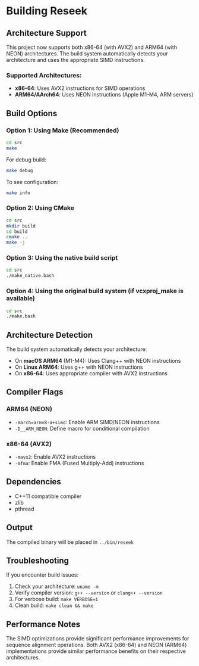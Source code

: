 # Building Reseek

## Architecture Support

This project now supports both x86-64 (with AVX2) and ARM64 (with NEON) architectures. The build system automatically detects your architecture and uses the appropriate SIMD instructions.

### Supported Architectures:
- **x86-64**: Uses AVX2 instructions for SIMD operations
- **ARM64/AArch64**: Uses NEON instructions (Apple M1-M4, ARM servers)

## Build Options

### Option 1: Using Make (Recommended)
```bash
cd src
make
```

For debug build:
```bash
make debug
```

To see configuration:
```bash
make info
```

### Option 2: Using CMake
```bash
cd src
mkdir build
cd build
cmake ..
make -j
```

### Option 3: Using the native build script
```bash
cd src
./make_native.bash
```

### Option 4: Using the original build system (if vcxproj_make is available)
```bash
cd src
./make.bash
```

## Architecture Detection

The build system automatically detects your architecture:

- On **macOS ARM64** (M1-M4): Uses Clang++ with NEON instructions
- On **Linux ARM64**: Uses g++ with NEON instructions
- On **x86-64**: Uses appropriate compiler with AVX2 instructions

## Compiler Flags

### ARM64 (NEON)
- `-march=armv8-a+simd`: Enable ARM SIMD/NEON instructions
- `-D__ARM_NEON`: Define macro for conditional compilation

### x86-64 (AVX2)
- `-mavx2`: Enable AVX2 instructions
- `-mfma`: Enable FMA (Fused Multiply-Add) instructions

## Dependencies

- C++11 compatible compiler
- zlib
- pthread

## Output

The compiled binary will be placed in `../bin/reseek`

## Troubleshooting

If you encounter build issues:

1. Check your architecture: `uname -m`
2. Verify compiler version: `g++ --version` or `clang++ --version`
3. For verbose build: `make VERBOSE=1`
4. Clean build: `make clean && make`

## Performance Notes

The SIMD optimizations provide significant performance improvements for sequence alignment operations. Both AVX2 (x86-64) and NEON (ARM64) implementations provide similar performance benefits on their respective architectures.